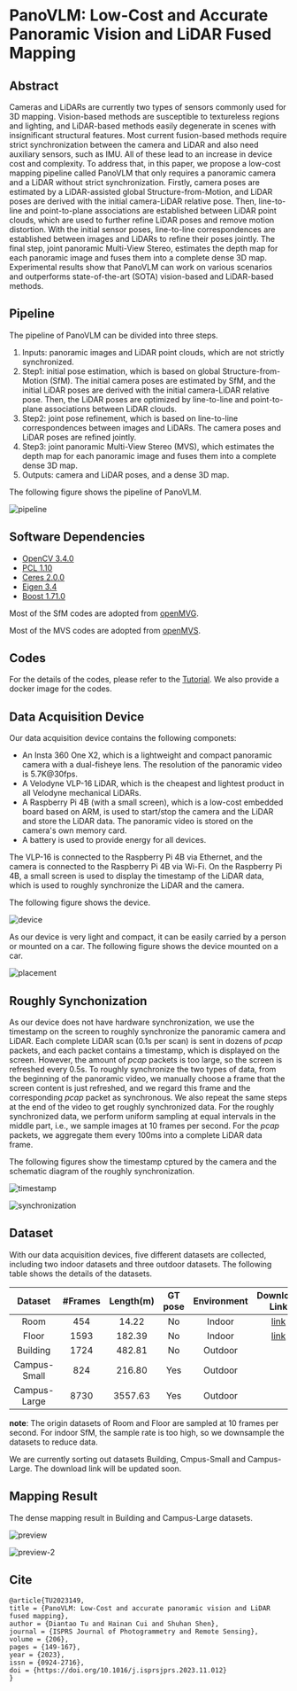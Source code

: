 # PanoVLM: Low-Cost and Accurate Panoramic Vision and LiDAR Fused Mapping

## Abstract
Cameras and LiDARs are currently two types of sensors commonly used for 3D mapping. Vision-based methods are susceptible to textureless regions and lighting, and LiDAR-based methods easily degenerate in scenes with insignificant structural features. Most current fusion-based methods require strict synchronization between the camera and LiDAR and also need auxiliary sensors, such as IMU. All of these lead to an increase in device cost and complexity. To address that, in this paper, we propose a low-cost mapping pipeline called PanoVLM that only requires a panoramic camera and a LiDAR without strict synchronization. Firstly, camera poses are estimated by a LiDAR-assisted global Structure-from-Motion, and LiDAR poses are derived with the initial camera-LiDAR relative pose. Then, line-to-line and point-to-plane associations are established between LiDAR point clouds, which are used to further refine LiDAR poses and remove motion distortion. With the initial sensor poses, line-to-line correspondences are established between images and LiDARs to refine their poses jointly. The final step, joint panoramic Multi-View Stereo, estimates the depth map for each panoramic image and fuses them into a complete dense 3D map. Experimental results show that PanoVLM can work on various scenarios and outperforms state-of-the-art (SOTA) vision-based and LiDAR-based methods.

## Pipeline

The pipeline of PanoVLM can be divided into three steps.
1. Inputs: panoramic images and LiDAR point clouds, which are not strictly synchronized.
2. Step1: initial pose estimation, which is based on global Structure-from-Motion (SfM). The initial camera poses are estimated by SfM, and the initial LiDAR poses are derived with the initial camera-LiDAR relative pose. Then, the LiDAR poses are optimized by line-to-line and point-to-plane associations between LiDAR clouds.
3. Step2: joint pose refinement, which is based on line-to-line correspondences between images and LiDARs. The camera poses and LiDAR poses are refined jointly.
4. Step3: joint panoramic Multi-View Stereo (MVS), which estimates the depth map for each panoramic image and fuses them into a complete dense 3D map.
5. Outputs: camera and LiDAR poses, and a dense 3D map.

The following figure shows the pipeline of PanoVLM.

![pipeline](./images/overview.png)


## Software Dependencies

- [OpenCV 3.4.0](https://opencv.org/)
- [PCL 1.10](https://pointclouds.org/)
- [Ceres 2.0.0](http://ceres-solver.org/)
- [Eigen 3.4](http://eigen.tuxfamily.org/index.php?title=Main_Page)
- [Boost 1.71.0](https://www.boost.org/)

Most of the SfM codes are adopted from [openMVG](https://github.com/openMVG/openMVG).

Most of the MVS codes are adopted from [openMVS](https://github.com/cdcseacave/openMVS).

## Codes

For the details of the codes, please refer to the [Tutorial](./Tutorial.md).
We also provide a docker image for the codes. 

## Data Acquisition Device

Our data acquisition device contains the following componets:
- An Insta 360 One X2, which is a lightweight and compact panoramic camera with a dual-fisheye lens. The resolution of the panoramic video is 5.7K@30fps.
- A Velodyne VLP-16 LiDAR, which is the cheapest and lightest product in all Velodyne mechanical LiDARs.
- A Raspberry Pi 4B (with a small screen), which is a low-cost embedded board based on ARM, is used to start/stop the camera and the LiDAR and store the LiDAR data. The panoramic video is stored on the camera's own memory card.
- A battery is used to provide energy for all devices.

The VLP-16 is connected to the Raspberry Pi 4B via Ethernet, and the camera is connected to the Raspberry Pi 4B via Wi-Fi. On the Raspberry Pi 4B, a small screen is used to display the timestamp of the LiDAR data, which is used to roughly synchronize the LiDAR and the camera.

The following figure shows the device.

![device](./images/equipment.png)

As our device is very light and compact, it can be easily carried by a person or mounted on a car. The following figure shows the device mounted on a car.

![placement](./images/placement.png)

## Roughly Synchonization

As our device does not have hardware synchronization, we use the timestamp on the screen to roughly synchronize the panoramic camera and LiDAR. Each complete LiDAR scan (0.1s per scan) is sent in dozens of *pcap* packets, and each packet contains a timestamp, which is displayed on the screen. However, the amount of *pcap* packets is too large, so the screen is refreshed every 0.5s. 
To roughly synchronize the two types of data, from the beginning of the panoramic video, we manually choose a frame that the screen content is just refreshed, and we regard this frame and the corresponding *pcap* packet as synchronous.
We also repeat the same steps at the end of the video to get roughly synchronized data.
For the roughly synchronized data, we perform uniform sampling at equal intervals in the middle part, i.e., we sample images at 10 frames per second. For the *pcap* packets, we aggregate them every 100ms into a complete LiDAR data frame.

The following figures show the timestamp cptured by the camera and the schematic diagram of the roughly synchronization.

![timestamp](./images/time_stamp.png)

![synchronization](./images/sync.png)






## Dataset

With our data acquisition devices, five different datasets are collected, including two indoor datasets and three outdoor datasets. The following table shows the details of the datasets.

| Dataset      | \#Frames | Length(m) | GT pose | Environment | Download Link |
| :-----:      | :------: | :-------: | :-----: | :---------: | :-----------: |
| Room         |   454    |   14.22   |   No    |   Indoor    | [link](https://drive.google.com/file/d/1HOvOy4WI93J7dQxvZ8ErAX15Qbh5q0ps/view?usp=sharing) |
| Floor        |   1593    |   182.39   |   No    |   Indoor    | [link](https://drive.google.com/file/d/1UvyMLn_n2fGeiRPSqCttdGJYFajTxMYE/view?usp=sharing) |
| Building     |   1724   |   482.81  |   No    |   Outdoor   |
| Campus-Small |   824    |  216.80   |   Yes   |   Outdoor   |
| Campus-Large |   8730   |  3557.63  |   Yes   |   Outdoor   |


**note**: The origin datasets of Room and Floor are sampled at 10 frames per second. For indoor SfM, the sample rate is too high, so we downsample the datasets to reduce data. 

We are currently sorting out datasets Building, Cmpus-Small and Campus-Large. The download link will be updated soon.

## Mapping Result

The dense mapping result in Building and Campus-Large datasets.

![preview](./images/preview.png)

![preview-2](./images/preview-2.png)

## Cite
``` 
@article{TU2023149,
title = {PanoVLM: Low-Cost and accurate panoramic vision and LiDAR fused mapping},
author = {Diantao Tu and Hainan Cui and Shuhan Shen},
journal = {ISPRS Journal of Photogrammetry and Remote Sensing},
volume = {206},
pages = {149-167},
year = {2023},
issn = {0924-2716},
doi = {https://doi.org/10.1016/j.isprsjprs.2023.11.012}
}
```